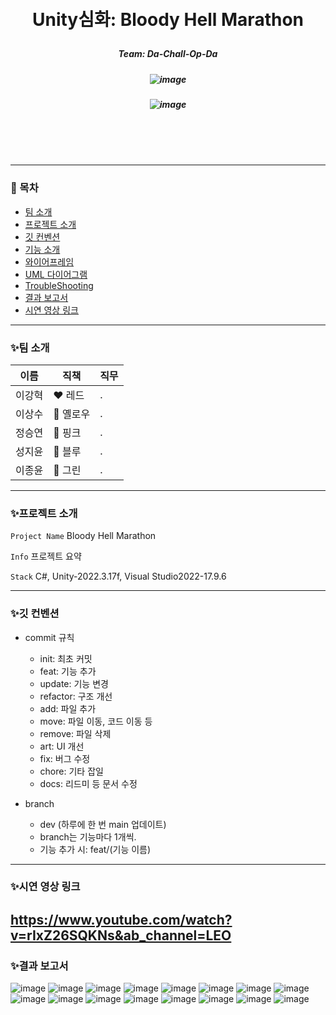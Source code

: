 <br/>
<br/>

# <p align="center"> **Unity심화: Bloody Hell Marathon**  </p>

##### <p align="center"> <b> Team: Da-Chall-Op-Da </b>
##### <p align="center"> <b> ![image](https://github.com/gcbc-project/bloody-hell-marathon/assets/66246253/c00e5a74-4eda-4563-a804-e78b0f4c6b0f) </b>
##### <p align="center"> <b> ![image](https://github.com/gcbc-project/bloody-hell-marathon/assets/66246253/116da8a7-b067-48bb-b948-788537caf03b) </b>



<br/>
<br/>

<br/>

---

### 📖 목차
+ [팀 소개](#팀-소개)
+ [프로젝트 소개](#프로젝트-소개)
+ [깃 컨벤션](#깃-컨벤션)
+ [기능 소개](#기능-소개)
+ [와이어프레임](#와이어프레임)
+ [UML 다이어그램](#UML-다이어그램)
+ [TroubleShooting](#TroubleShooting)
+ [결과 보고서](#결과-보고서)
+ [시연 영상 링크](#시연-영상-링크)

---

### ✨팀 소개
| 이름   | 직책 | 직무 |
|--------|------|------|
| 이강혁 | ❤️ 레드 | . |
| 이상수 | 💛 옐로우 | . |
| 정승연 | 🩷 핑크 | . |
| 성지윤 | 💙 블루 | . |
| 이종윤 | 💚 그린 | . |

---

### ✨프로젝트 소개

`Project Name` Bloody Hell Marathon

 `Info` 프로젝트 요약

 `Stack` C#, Unity-2022.3.17f, Visual Studio2022-17.9.6   

---

### ✨깃 컨벤션

- commit 규칙
    - init: 최초 커밋
    - feat: 기능 추가
    - update: 기능 변경
    - refactor: 구조 개선
    - add: 파일 추가
    - move: 파일 이동, 코드 이동 등
    - remove: 파일 삭제
    - art: UI 개선
    - fix: 버그 수정
    - chore: 기타 잡일
    - docs: 리드미 등 문서 수정
 
- branch
    - dev (하루에 한 번 main 업데이트)
    - branch는 기능마다 1개씩.
    - 기능 추가 시: feat/(기능 이름)

---

### ✨시연 영상 링크
https://www.youtube.com/watch?v=rIxZ26SQKNs&ab_channel=LEO
---

### ✨결과 보고서

![image](https://github.com/gcbc-project/bloody-hell-marathon/assets/66246253/3b7d99c7-878e-4d50-b29a-41ae54cf9b25)
![image](https://github.com/gcbc-project/bloody-hell-marathon/assets/66246253/15d8f5b5-2ba8-4d05-8bdc-ab62a61c441d)
![image](https://github.com/gcbc-project/bloody-hell-marathon/assets/66246253/a86f4c26-f9d0-4706-beba-6e7414508556)
![image](https://github.com/gcbc-project/bloody-hell-marathon/assets/66246253/53cc9c4c-7423-4bd1-bd65-46d1e9ddd25b)
![image](https://github.com/gcbc-project/bloody-hell-marathon/assets/66246253/ee3c4433-afb5-4b1d-ba3c-1698f9342087)
![image](https://github.com/gcbc-project/bloody-hell-marathon/assets/66246253/fa340a30-5281-4751-823a-3c0b71e6a17c)
![image](https://github.com/gcbc-project/bloody-hell-marathon/assets/66246253/472f416a-c7c9-4f04-bf2e-453464d60fc2)
![image](https://github.com/gcbc-project/bloody-hell-marathon/assets/66246253/ec7354a0-edc4-4663-b02f-9563e0818bf7)
![image](https://github.com/gcbc-project/bloody-hell-marathon/assets/66246253/5d5410f8-1e35-48fc-a51c-eb2780c12ccb)
![image](https://github.com/gcbc-project/bloody-hell-marathon/assets/66246253/c947f3ba-9765-4ad3-a6d3-f00b95d0b586)
![image](https://github.com/gcbc-project/bloody-hell-marathon/assets/66246253/c4eac396-f119-4ea3-8bf9-feb4af62a0e4)
![image](https://github.com/gcbc-project/bloody-hell-marathon/assets/66246253/27fdbf40-28ea-4736-bb82-8ec6f6f91236)
![image](https://github.com/gcbc-project/bloody-hell-marathon/assets/66246253/c5e43c52-3034-4076-9b20-542545999111)
![image](https://github.com/gcbc-project/bloody-hell-marathon/assets/66246253/b42ae92c-f07c-4ee6-ab71-a26407facfd4)
![image](https://github.com/gcbc-project/bloody-hell-marathon/assets/66246253/f6ee3242-d06b-4957-aea4-94eeb568e38f)
![image](https://github.com/gcbc-project/bloody-hell-marathon/assets/66246253/b9bbb6fe-9da9-4b9d-bd40-90fdae995279)

